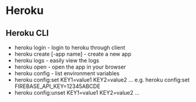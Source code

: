 # Heroku

## Heroku CLI
* heroku login - login to heroku through client
* heroku create [-app name] - create a new app
* heroku logs - easily view the logs
* heroku open - open the app in your browser
* heroku config - list environment variables
* heroku config:set KEY1=value1 KEY2=value2 ...
  e.g. heroku config:set FIREBASE_API_KEY=12345ABCDE
* heroku config:unset KEY1=value1 KEY2=value2 ...